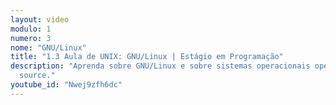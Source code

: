 ```yaml
---
layout: video
modulo: 1
numero: 3
nome: "GNU/Linux"
title: "1.3 Aula de UNIX: GNU/Linux | Estágio em Programação"
description: "Aprenda sobre GNU/Linux e sobre sistemas operacionais open
  source."
youtube_id: "Nwej9zfh6dc"
---
```


